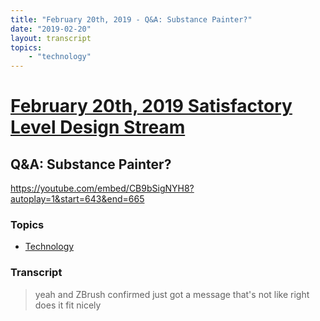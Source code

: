 ```yaml
---
title: "February 20th, 2019 - Q&A: Substance Painter?"
date: "2019-02-20"
layout: transcript
topics: 
    - "technology"
---
```

# [February 20th, 2019 Satisfactory Level Design Stream](../2019-02-20.md)
## Q&A: Substance Painter?
https://youtube.com/embed/CB9bSigNYH8?autoplay=1&start=643&end=665
### Topics
* [Technology](../topics/technology.md)

### Transcript

> yeah and ZBrush confirmed just got a
> message that's not like right does it
> fit nicely
